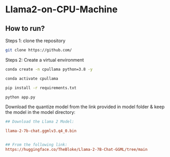 # Llama2-on-CPU-Machine

## How to run?
Steps 1:
clone the repository
```bash
git clone https://github.com/
```
Steps 2:
Create a virtual environment
```bash
conda create -n cpullama python=3.8 -y
```
```bash
conda activate cpullama
```
```bash
pip install -r requirements.txt
```
```bash
python app.py
```

Download the quantize model from the link provided in model folder & keep the model in the model directory:

```ini
## Download the Llama 2 Model:

llama-2-7b-chat.ggmlv3.q4_0.bin


## From the following link:
https://huggingface.co/TheBloke/Llama-2-7B-Chat-GGML/tree/main
```